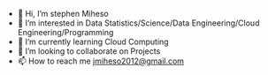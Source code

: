 - 👋 Hi, I’m stephen Miheso
- 👀 I’m interested in Data Statistics/Science/Data Engineering/Cloud Engineering/Programming
- 🌱 I’m currently learning Cloud Computing
- 💞️ I’m looking to collaborate on Projects
- 📫 How to reach me jmiheso2012@gmail.com

<!---
steve-lab/steve-lab is a ✨ special ✨ repository because its `README.md` (this file) appears on your GitHub profile.
You can click the Preview link to take a look at your changes.
--->

